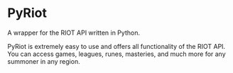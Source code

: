PyRiot
======

A wrapper for the RIOT API written in Python.


PyRiot is extremely easy to use and offers all functionality of the RIOT API.  You can access games, leagues, runes, masteries, and much more for any summoner in any region.

